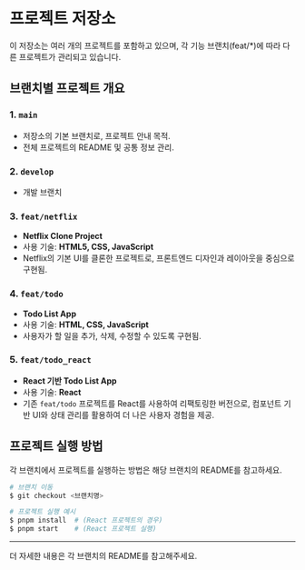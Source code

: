 # 프로젝트 저장소

이 저장소는 여러 개의 프로젝트를 포함하고 있으며, 각 기능 브랜치(feat/*)에 따라 다른 프로젝트가 관리되고 있습니다.

## 브랜치별 프로젝트 개요

### 1. `main`
- 저장소의 기본 브랜치로, 프로젝트 안내 목적.
- 전체 프로젝트의 README 및 공통 정보 관리.

### 2. `develop`
- 개발 브랜치

### 3. `feat/netflix`
- **Netflix Clone Project**
- 사용 기술: **HTML5, CSS, JavaScript**
- Netflix의 기본 UI를 클론한 프로젝트로, 프론트엔드 디자인과 레이아웃을 중심으로 구현됨.

### 4. `feat/todo`
- **Todo List App**
- 사용 기술: **HTML, CSS, JavaScript**
- 사용자가 할 일을 추가, 삭제, 수정할 수 있도록 구현됨.

### 5. `feat/todo_react`
- **React 기반 Todo List App**
- 사용 기술: **React**
- 기존 `feat/todo` 프로젝트를 React를 사용하여 리팩토링한 버전으로, 컴포넌트 기반 UI와 상태 관리를 활용하여 더 나은 사용자 경험을 제공.

## 프로젝트 실행 방법
각 브랜치에서 프로젝트를 실행하는 방법은 해당 브랜치의 README를 참고하세요.

```bash
# 브랜치 이동
$ git checkout <브랜치명>

# 프로젝트 실행 예시
$ pnpm install  # (React 프로젝트의 경우)
$ pnpm start    # (React 프로젝트 실행)
```

---

더 자세한 내용은 각 브랜치의 README를 참고해주세요.